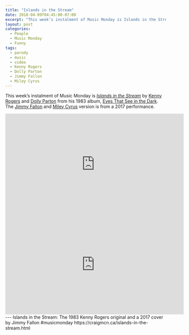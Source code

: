 ```yaml
---
title: "Islands in the Stream"
date: 2018-04-09T04:45:00-07:00
excerpt: "This week’s instalment of Music Monday is Islands in the Stream. The 1983 Kenny Rogers original and a 2017 cover by Jimmy Fallon."
layout: post
categories:
  - People
  - Music Monday
  - Funny
tags:
  - parody
  - music
  - video
  - Kenny Rogers
  - Dolly Parton
  - Jimmy Fallon
  - Miley Cyrus
---
```

This week’s instalment of Music Monday is [_Islands in the Stream_](https://en.wikipedia.org/wiki/Islands_in_the_Stream_(song)) by [Kenny Rogers](http://kennyrogers.com/) and [Dolly Parton](https://dollyparton.com/) from his 1983 album, [Eyes That See in the Dark](https://en.wikipedia.org/wiki/Eyes_That_See_in_the_Dark). The [Jimmy Fallon](https://www.nbc.com/the-tonight-show) and [Miley Cyrus](https://www.mileycyrus.com/) version is from a 2017 performance.

<div class="video-container">
  <iframe width="560" height="315" src="https://www.youtube.com/embed/HQW7I62TNOw" frameborder="0" allowfullscreen></iframe>
</div>

<div class="video-container">
  <iframe width="560" height="315" src="https://www.youtube.com/embed/DZ7bV6P06Sc" frameborder="0" allowfullscreen></iframe>
</div>
---
Islands in the Stream: The 1983 Kenny Rogers original and a 2017 cover by Jimmy Fallon #musicmonday https://craigmcn.ca/islands-in-the-stream.html
